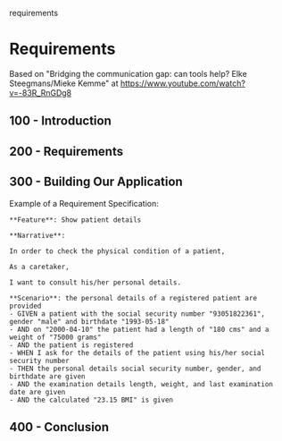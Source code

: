 requirements
# Requirements

Based on "Bridging the communication gap: can tools help? Elke Steegmans/Mieke Kemme" at https://www.youtube.com/watch?v=-83R_RnGDg8

## 100 - Introduction

## 200 - Requirements

## 300 - Building Our Application

Example of a Requirement Specification:

```
**Feature**: Show patient details

**Narrative**:

In order to check the physical condition of a patient,

As a caretaker,

I want to consult his/her personal details.

**Scenario**: the personal details of a registered patient are provided
- GIVEN a patient with the social security number "93051822361", gender "male" and birthdate "1993-05-18"
- AND on "2000-04-10" the patient had a length of "180 cms" and a weight of "75000 grams"
- AND the patient is registered
- WHEN I ask for the details of the patient using his/her social security number
- THEN the personal details social security number, gender, and birthdate are given
- AND the examination details length, weight, and last examination date are given
- AND the calculated "23.15 BMI" is given
```

## 400 - Conclusion
